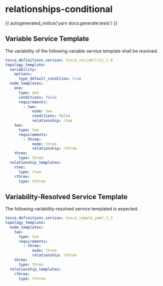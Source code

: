 # relationships-conditional

{{ autogenerated_notice('yarn docs:generate:tests') }}


## Variable Service Template

The variability of the following variable service template shall be resolved.

```yaml linenums="1"
tosca_definitions_version: tosca_variability_1_0
topology_template:
  variability:
    options:
      type_default_condition: true
  node_templates:
    one:
      type: one
      conditions: false
      requirements:
        - two:
            node: two
            conditions: false
            relationship: rtwo
    two:
      type: two
      requirements:
        - three:
            node: three
            relationship: rthree
    three:
      type: three
  relationship_templates:
    rtwo:
      type: rtwo
    rthree:
      type: tthree
```



## Variability-Resolved Service Template

The following variability-resolved service templated is expected.

```yaml linenums="1"
tosca_definitions_version: tosca_simple_yaml_1_3
topology_template:
  node_templates:
    two:
      type: two
      requirements:
        - three:
            node: three
            relationship: rthree
    three:
      type: three
  relationship_templates:
    rthree:
      type: tthree
```

